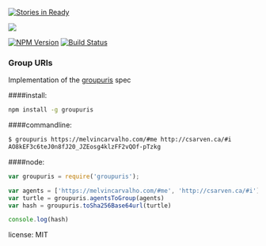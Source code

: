 [![Stories in Ready](https://badge.waffle.io/melvincarvalho/groupuris.png?label=ready&title=Ready)](https://waffle.io/melvincarvalho/groupuris)

<a href="https://nodei.co/npm/groupuris/"><img src="https://nodei.co/npm/groupuris.png?downloads=true"></a>

[![NPM Version](https://img.shields.io/npm/v/groupuris.svg?style=flat)](https://npm.im/groupuris)
[![Build Status](https://travis-ci.org/melvincarvalho/groupuris.svg?branch=master)](https://travis-ci.org/melvincarvalho/groupuris)


### Group URIs

Implementation of the [groupuris](
https://solid-live.github.io/specs/groupuris/) spec

####install:
```bash
npm install -g groupuris
```

####commandline:
```bash
$ groupuris https://melvincarvalho.com/#me http://csarven.ca/#i
AO8kEF3c6teJ0n8fJ20_JZEosg4klzFF2vQOf-pTzkg
```

####node:
```js
var groupuris = require('groupuris');

var agents = ['https://melvincarvalho.com/#me', 'http://csarven.ca/#i']
var turtle = groupuris.agentsToGroup(agents)
var hash = groupuris.toSha256Base64url(turtle)

console.log(hash)
```

license:
  MIT
